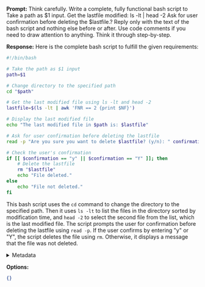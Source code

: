 **Prompt:**
Think carefully. Write a complete, fully functional bash script to Take a path as $1 input. 
Get the lastfile modified: ls -lt | head -2 
Ask for user confirmation before deleting the $lastfile.?
Reply only with the text of the bash script and nothing else before or after. Use code comments if you need to draw attention to anything. 
Think it through step-by-step.

**Response:**
Here is the complete bash script to fulfill the given requirements:

```bash
#!/bin/bash

# Take the path as $1 input
path=$1

# Change directory to the specified path
cd "$path"

# Get the last modified file using ls -lt and head -2
lastfile=$(ls -lt | awk 'FNR == 2 {print $NF}')

# Display the last modified file
echo "The last modified file in $path is: $lastfile"

# Ask for user confirmation before deleting the lastfile
read -p "Are you sure you want to delete $lastfile? (y/n): " confirmation

# Check the user's confirmation
if [[ $confirmation == "y" || $confirmation == "Y" ]]; then
    # Delete the lastfile
    rm "$lastfile"
    echo "File deleted."
else
    echo "File not deleted."
fi

```

This bash script uses the `cd` command to change the directory to the specified path. Then it uses `ls -lt` to list the files in the directory sorted by modification time, and `head -2` to select the second file from the list, which is the last modified file. The script prompts the user for confirmation before deleting the lastfile using `read -p`. If the user confirms by entering "y" or "Y", the script deletes the file using `rm`. Otherwise, it displays a message that the file was not deleted.

<details><summary>Metadata</summary>

- Duration: 10414 ms
- Datetime: 2023-07-14T13:04:39.418230
- Model: gpt-3.5-turbo-0613

</details>

**Options:**
```json
{}
```

